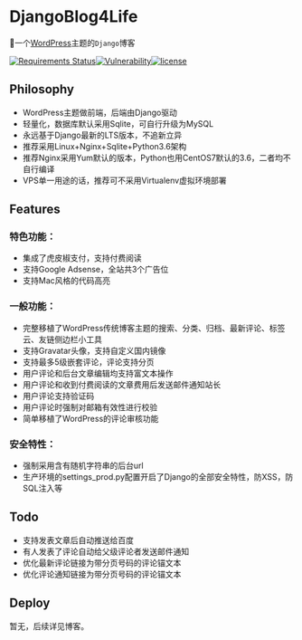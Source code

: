 # DjangoBlog4Life
:snake:一个[WordPress](https://wordpress.org/themes/nisarg/)主题的`Django`博客

[![Requirements Status](https://requires.io/github/supersu097/DjangoBlog4Life/requirements.svg?branch=main)](https://requires.io/github/supersu097/DjangoBlog4Life/requirements/?branch=main)[![Vulnerability](https://badgen.net/badge/snyk/badgen/badgen.net)]()[![license](https://img.shields.io/github/license/supersu097/DjangoBlog4Life.svg)]()
## Philosophy
- WordPress主题做前端，后端由Django驱动
- 轻量化，数据库默认采用Sqlite，可自行升级为MySQL
- 永远基于Django最新的LTS版本，不追新立异
- 推荐采用Linux+Nginx+Sqlite+Python3.6架构
- 推荐Nginx采用Yum默认的版本，Python也用CentOS7默认的3.6，二者均不自行编译
- VPS单一用途的话，推荐可不采用Virtualenv虚拟环境部署

## Features
### 特色功能：
- 集成了虎皮椒支付，支持付费阅读
- 支持Google Adsense，全站共3个广告位
- 支持Mac风格的代码高亮

### 一般功能：
- 完整移植了WordPress传统博客主题的搜索、分类、归档、最新评论、标签云、友链侧边栏小工具
- 支持Gravatar头像，支持自定义国内镜像
- 支持最多5级嵌套评论，评论支持分页
- 用户评论和后台文章编辑均支持富文本操作
- 用户评论和收到付费阅读的文章费用后发送邮件通知站长
- 用户评论支持验证码
- 用户评论时强制对邮箱有效性进行校验
- 简单移植了WordPress的评论审核功能

### 安全特性：
- 强制采用含有随机字符串的后台url
- 生产环境的settings_prod.py配置开启了Django的全部安全特性，防XSS，防SQL注入等

## Todo
- 支持发表文章后自动推送给百度
- 有人发表了评论自动给父级评论者发送邮件通知
- 优化最新评论链接为带分页号码的评论锚文本
- 优化评论通知链接为带分页号码的评论锚文本

## Deploy
暂无，后续详见博客。
